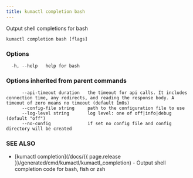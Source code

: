 ```yaml
---
title: kumactl completion bash
---
```


Output shell completions for bash

```
kumactl completion bash [flags]
```

### Options

```
  -h, --help   help for bash
```

### Options inherited from parent commands

```
      --api-timeout duration   the timeout for api calls. It includes connection time, any redirects, and reading the response body. A timeout of zero means no timeout (default 1m0s)
      --config-file string     path to the configuration file to use
      --log-level string       log level: one of off|info|debug (default "off")
      --no-config              if set no config file and config directory will be created
```

### SEE ALSO

* [kumactl completion](/docs/{{ page.release }}/generated/cmd/kumactl/kumactl_completion)	 - Output shell completion code for bash, fish or zsh

